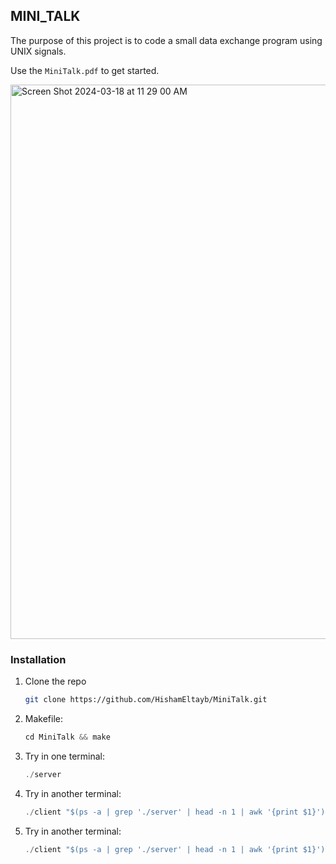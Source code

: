 


<!-- ABOUT THE PROJECT -->
## MINI_TALK

The purpose of this project is to code a small data exchange program
using UNIX signals.

Use the `MiniTalk.pdf` to get started.






<img width="887" alt="Screen Shot 2024-03-18 at 11 29 00 AM" src="https://github.com/HishamEltayb/MiniTalk/assets/138756079/70300f0a-abc0-49c6-a646-44ca27b58303">




### Installation


1. Clone the repo
   ```sh
   git clone https://github.com/HishamEltayb/MiniTalk.git
   ```
2. Makefile:
   ```js
   cd MiniTalk && make
   ```
3. Try in one terminal:
   ```js
   ./server
   ```
4. Try in another terminal:
   ```js
   ./client "$(ps -a | grep './server' | head -n 1 | awk '{print $1}')" "HELLO from the other side😁"
   ```
4. Try in another terminal:
   ```js
   ./client "$(ps -a | grep './server' | head -n 1 | awk '{print $1}')" "$(sh read.sh)"
   ```
